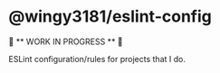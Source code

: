 # @wingy3181/eslint-config

🚧 ** WORK IN PROGRESS ** 🚧

ESLint configuration/rules for projects that I do.
